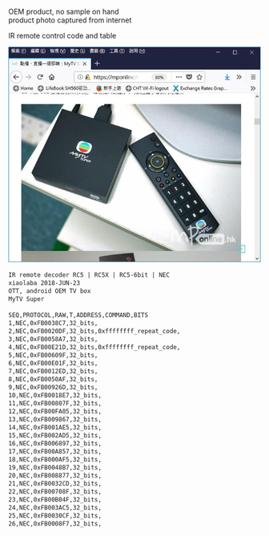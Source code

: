
OEM product, no sample on hand  
product photo captured from internet  

IR remote control code and table  

![OTT_myTV_Super_IR_remote.JPG](OTT_myTV_Super_IR_remote.JPG)


```
IR remote decoder RC5 | RC5X | RC5-6bit | NEC
xiaolaba 2018-JUN-23
OTT, android OEM TV box
MyTV Super

SEQ,PROTOCOL,RAW,T,ADDRESS,COMMAND,BITS
1,NEC,0xFB0038C7,32_bits,
2,NEC,0xFB0020DF,32_bits,0xffffffff_repeat_code,
3,NEC,0xFB0058A7,32_bits,
4,NEC,0xFB00E21D,32_bits,0xffffffff_repeat_code,
5,NEC,0xFB00609F,32_bits,
6,NEC,0xFB00E01F,32_bits,
7,NEC,0xFB0012ED,32_bits,
8,NEC,0xFB0050AF,32_bits,
9,NEC,0xFB00926D,32_bits,
10,NEC,0xFB0018E7,32_bits,
11,NEC,0xFB00807F,32_bits,
12,NEC,0xFB00FA05,32_bits,
13,NEC,0xFB009867,32_bits,
14,NEC,0xFB001AE5,32_bits,
15,NEC,0xFB002AD5,32_bits,
16,NEC,0xFB006897,32_bits,
17,NEC,0xFB00A857,32_bits,
18,NEC,0xFB000AF5,32_bits,
19,NEC,0xFB0048B7,32_bits,
20,NEC,0xFB008877,32_bits,
21,NEC,0xFB0032CD,32_bits,
22,NEC,0xFB00708F,32_bits,
23,NEC,0xFB00B04F,32_bits,
24,NEC,0xFB003AC5,32_bits,
25,NEC,0xFB0030CF,32_bits,
26,NEC,0xFB0008F7,32_bits,
```

